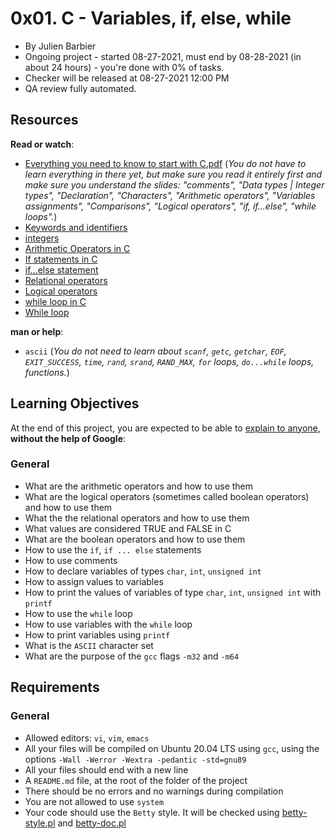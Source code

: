 0x01. C - Variables, if, else, while
====================================

-   By Julien Barbier
-   Ongoing project - started 08-27-2021, must end by 08-28-2021 (in about 24 hours) - you're done with 0% of tasks.
-   Checker will be released at 08-27-2021 12:00 PM
-   QA review fully automated.

Resources
---------

**Read or watch**:

-   [Everything you need to know to start with C.pdf](https://alx-intranet.hbtn.io/rltoken/twmJy4JyAFEDV75jf0H9Bw "Everything you need to know to start with C.pdf") (*You do not have to learn everything in there yet, but make sure you read it entirely first and make sure you understand the slides: "comments", "Data types | Integer types", "Declaration", "Characters", "Arithmetic operators", "Variables assignments", "Comparisons", "Logical operators", "if, if...else", "while loops".*)
-   [Keywords and identifiers](https://alx-intranet.hbtn.io/rltoken/58ThnAAxwJv5s_ceKMMPhw "Keywords and identifiers")
-   [integers](https://alx-intranet.hbtn.io/rltoken/2sXkmDiD7BF7pNIOxMQWFA "integers")
-   [Arithmetic Operators in C](https://alx-intranet.hbtn.io/rltoken/S-b9MN2iELhSEwCI093Vzw "Arithmetic Operators in C")
-   [If statements in C](https://alx-intranet.hbtn.io/rltoken/usvxrTB3ko5kGTq48p5fSA "If statements in C")
-   [if...else statement](https://alx-intranet.hbtn.io/rltoken/CU6mSX1qdZKOhDEgmToUGA "if...else statement")
-   [Relational operators](https://alx-intranet.hbtn.io/rltoken/O1N-qacaTC-BHXm3Dp3eUA "Relational operators")
-   [Logical operators](https://alx-intranet.hbtn.io/rltoken/ndmvlsrk_wLgwBs-Yma9ag "Logical operators")
-   [while loop in C](https://alx-intranet.hbtn.io/rltoken/mwx2_bj3gIFEgCqdwdTp4w "while loop in C")
-   [While loop](https://alx-intranet.hbtn.io/rltoken/MW4Ob-6JLWt7Zn6vZ0EsBw "While loop")

**man or help**:

-   `ascii` (*You do not need to learn about `scanf`, `getc`, `getchar`, `EOF`, `EXIT_SUCCESS`, `time`, `rand`, `srand`, `RAND_MAX`, `for` loops, `do...while` loops, functions.*)

Learning Objectives
-------------------

At the end of this project, you are expected to be able to [explain to anyone](https://alx-intranet.hbtn.io/rltoken/mGnreK2ar-4GUXzcb9OtXw "explain to anyone"), **without the help of Google**:

### General

-   What are the arithmetic operators and how to use them
-   What are the logical operators (sometimes called boolean operators) and how to use them
-   What the the relational operators and how to use them
-   What values are considered TRUE and FALSE in C
-   What are the boolean operators and how to use them
-   How to use the `if`, `if ... else` statements
-   How to use comments
-   How to declare variables of types `char`, `int`, `unsigned int`
-   How to assign values to variables
-   How to print the values of variables of type `char`, `int`, `unsigned int` with `printf`
-   How to use the `while` loop
-   How to use variables with the `while` loop
-   How to print variables using `printf`
-   What is the `ASCII` character set
-   What are the purpose of the `gcc` flags `-m32` and `-m64`

Requirements
------------

### General

-   Allowed editors: `vi`, `vim`, `emacs`
-   All your files will be compiled on Ubuntu 20.04 LTS using `gcc`, using the options `-Wall -Werror -Wextra -pedantic -std=gnu89`
-   All your files should end with a new line
-   A `README.md` file, at the root of the folder of the project
-   There should be no errors and no warnings during compilation
-   You are not allowed to use `system`
-   Your code should use the `Betty` style. It will be checked using [betty-style.pl](https://github.com/holbertonschool/Betty/blob/master/betty-style.pl "betty-style.pl") and [betty-doc.pl](https://github.com/holbertonschool/Betty/blob/master/betty-doc.pl "betty-doc.pl")
